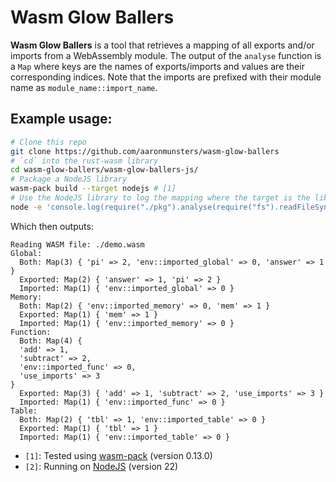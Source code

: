 # Wasm Glow Ballers

**Wasm Glow Ballers** is a tool that retrieves a mapping of all exports and/or imports from a WebAssembly module.
The output of the `analyse` function is a `Map` where keys are the names of exports/imports and values are their corresponding indices.
Note that the imports are prefixed with their module name as `module_name::import_name`.

## Example usage:

```bash
# Clone this repo
git clone https://github.com/aaronmunsters/wasm-glow-ballers
# `cd` into the rust-wasm library
cd wasm-glow-ballers/wasm-glow-ballers-js/
# Package a NodeJS library
wasm-pack build --target nodejs # [1]
# Use the NodeJS library to log the mapping where the target is the library itself
node -e 'console.log(require("./pkg").analyse(require("fs").readFileSync("../demo/demo.wasm")))' # [2]
```

Which then outputs:

```
Reading WASM file: ./demo.wasm
Global:
  Both: Map(3) { 'pi' => 2, 'env::imported_global' => 0, 'answer' => 1 }
  Exported: Map(2) { 'answer' => 1, 'pi' => 2 }
  Imported: Map(1) { 'env::imported_global' => 0 }
Memory:
  Both: Map(2) { 'env::imported_memory' => 0, 'mem' => 1 }
  Exported: Map(1) { 'mem' => 1 }
  Imported: Map(1) { 'env::imported_memory' => 0 }
Function:
  Both: Map(4) {
  'add' => 1,
  'subtract' => 2,
  'env::imported_func' => 0,
  'use_imports' => 3
}
  Exported: Map(3) { 'add' => 1, 'subtract' => 2, 'use_imports' => 3 }
  Imported: Map(1) { 'env::imported_func' => 0 }
Table:
  Both: Map(2) { 'tbl' => 1, 'env::imported_table' => 0 }
  Exported: Map(1) { 'tbl' => 1 }
  Imported: Map(1) { 'env::imported_table' => 0 }
```

- `[1]`: Tested using [wasm-pack](https://rustwasm.github.io/wasm-pack/installer/) (version 0.13.0)
- `[2]`: Running on [NodeJS](https://nodejs.org/en) (version 22)

